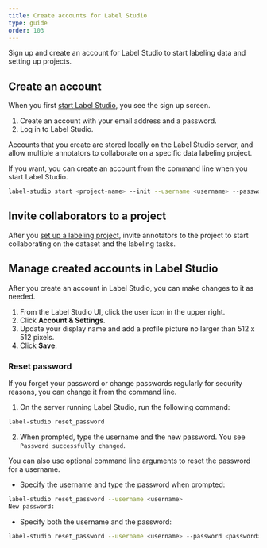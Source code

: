 ```yaml
---
title: Create accounts for Label Studio
type: guide
order: 103
---
```


Sign up and create an account for Label Studio to start labeling data and setting up projects. 


## Create an account

When you first [start Label Studio](start.html), you see the sign up screen. 

1. Create an account with your email address and a password. 
2. Log in to Label Studio.

Accounts that you create are stored locally on the Label Studio server, and allow multiple annotators to collaborate on a specific data labeling project.

If you want, you can create an account from the command line when you start Label Studio.
```bash
label-studio start <project-name> --init --username <username> --password <password>
```

## Invite collaborators to a project

After you [set up a labeling project](setup.html), invite annotators to the project to start collaborating on the dataset and the labeling tasks. 

## Manage created accounts in Label Studio
After you create an account in Label Studio, you can make changes to it as needed.

1. From the Label Studio UI, click the user icon in the upper right.
2. Click **Account & Settings**.
3. Update your display name and add a profile picture no larger than 512 x 512 pixels. 
4. Click **Save**. 


### Reset password
If you forget your password or change passwords regularly for security reasons, you can change it from the command line.

1. On the server running Label Studio, run the following command: 
```bash
label-studio reset_password
```
2. When prompted, type the username and the new password. You see `Password successfully changed`.

You can also use optional command line arguments to reset the password for a username.

- Specify the username and type the password when prompted: 
```bash
label-studio reset_password --username <username>
New password:
```
- Specify both the username and the password:
```bash
label-studio reset_password --username <username> --password <password>
```


